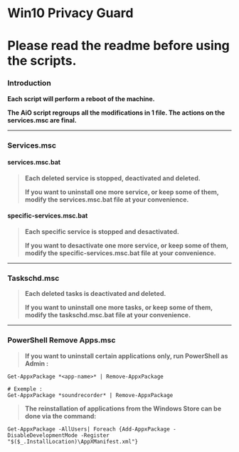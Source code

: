 # Win10 Privacy Guard
# Please read the readme before using the scripts.


### Introduction

**Each script will perform a reboot of the machine.**

**The AiO script regroups all the modifications in 1 file. The actions on the services.msc are final.**

---

### Services.msc

#### services.msc.bat

> **Each deleted service is stopped, deactivated and deleted.**
> 
> **If you want to uninstall one more service, or keep some of them, modify the services.msc.bat file at your convenience.**

#### specific-services.msc.bat

> **Each specific service is stopped and desactivated.**
> 
> **If you want to desactivate one more service, or keep some of them, modify the specific-services.msc.bat file at your convenience.**

---

### Taskschd.msc

> **Each deleted tasks is deactivated and deleted.**
> 
> **If you want to uninstall one more tasks, or keep some of them, modify the taskschd.msc.bat file at your convenience.**

---

### PowerShell Remove Apps.msc

> **If you want to uninstall certain applications only, run PowerShell as Admin :**

```
Get-AppxPackage *<app-name>* | Remove-AppxPackage

# Exemple :
Get-AppxPackage *soundrecorder* | Remove-AppxPackage
```

> **The reinstallation of applications from the Windows Store can be done via the command:**

``` batch
Get-AppxPackage -AllUsers| Foreach {Add-AppxPackage -DisableDevelopmentMode -Register "$($_.InstallLocation)\AppXManifest.xml"}
```
